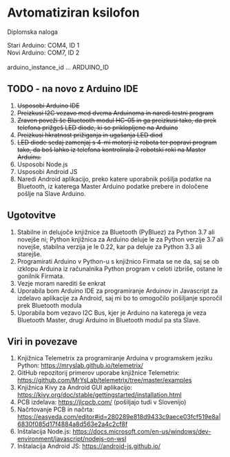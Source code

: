 # Avtomatiziran ksilofon
 Diplomska naloga
 
 Stari Arduino: COM4, ID 1 <br>
 Novi Arduino: COM7, ID 2 <br>
 <br>
 arduino_instance_id ... ARDUINO_ID <br>
 
## TODO - na novo z Arduino IDE
1. ~~Usposobi Arduino IDE~~
2. ~~Preizkusi I2C vezavo med dvema Arduinoma in naredi testni program~~
3. ~~Zraven poveži še Bluetooth modul HC-05 in ga preizkusi tako, da prek telefona prižgeš LED diode, ki so priklopljene na Arduino~~
4. ~~Preizkusi hkratnost prižiganja in ugašanja LED diod~~
5. ~~LED diode sedaj zamenjaj s 4-mi motorji iz robota ter popravi program tako, da boš lahko iz telefona kontrolirala 2 robotski roki na Master Arduinu.~~
6. Usposobi Node.js
7. Usposobi Android JS
8. Naredi Android aplikacijo, preko katere uporabnik pošilja podatke na Bluetooth, iz katerega Master Arduino podatke prebere in določene pošlje na Slave Arduino.

 
## Ugotovitve
1. Stabilne in delujoče knjižnice za Bluetooth (PyBluez) za Python 3.7 ali novejše ni; Python knjižnica za Arduino deluje le za Python verzije 3.7 ali novejše, stabilna verzija je le 0.22, kar pa deluje za Python 3.3 ali starejše.
2. Programirati Arduino v Python-u s knjižnico Firmata se ne da, saj se ob izklopu Arduina iz računalnika Python program v celoti izbriše, ostane le gonilnik Firmata.
3. Vezje moram narediti še enkrat
4. Uporabila bom Arduino IDE za programiranje Arduinov in Javascript za izdelavo aplikacije za Android, saj mi bo to omogočilo pošiljanje sporočil prek Bluetooth modula
5. Uporabila bom vezavo I2C Bus, kjer je Arduino na katerega je veza Bluetooth Master, drugi Arduino in Bluetooth modul pa sta Slave.
 
## Viri in povezave
1. Knjižnica Telemetrix za programiranje Arduina v programskem jeziku Python: https://mryslab.github.io/telemetrix/
2. GitHub repozitorij primerov uporabe knjižnice Telemetrix: https://github.com/MrYsLab/telemetrix/tree/master/examples
3. Knjižnica Kivy za Android GUI aplikacijo: https://kivy.org/doc/stable/gettingstarted/installation.html
4. PCB izdelava: https://jlcpcb.com/ (pošiljajo tudi v Slovenijo)
5. Načrtovanje PCB in načrta: https://easyeda.com/editor#id=280289e818d9433c9aece03fcf519e8a|6830f085d17f4884a8d563e2a4c2cf8f
6. Inštalacija Node.js: https://docs.microsoft.com/en-us/windows/dev-environment/javascript/nodejs-on-wsl
7. Inštalacija Android JS: https://android-js.github.io/
